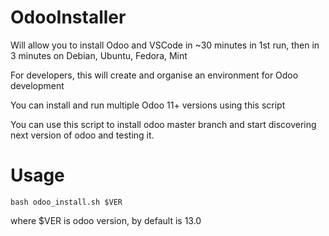 # OdooInstaller

Will allow you to install Odoo and VSCode in ~30 minutes in 1st run, then in 3 minutes on Debian, Ubuntu, Fedora, Mint

For developers, this will create and organise an environment for Odoo development

You can install and run multiple Odoo 11+ versions using this script

You can use this script to install odoo master branch and start discovering next version of odoo and testing it.

# Usage

`bash odoo_install.sh $VER`

where $VER is odoo version, by default is 13.0
